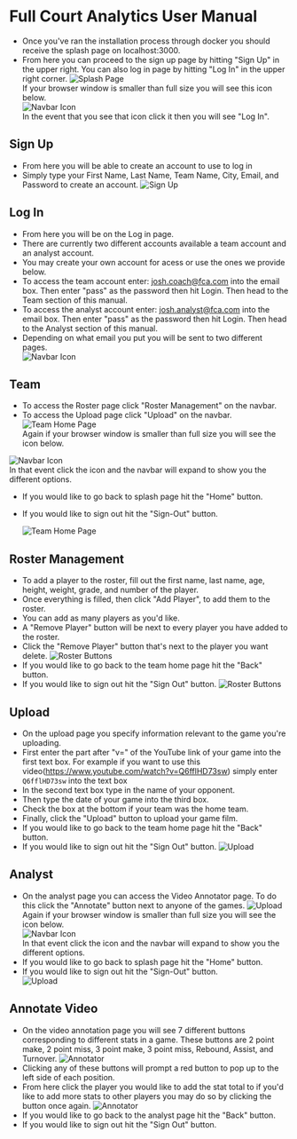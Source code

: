 # Full Court Analytics User Manual

- Once you've ran the installation process through docker you should receive the splash page on localhost:3000.
- From here you can proceed to the sign up page by hitting "Sign Up" in the upper right. You can also log in page by hitting "Log In" in the upper right corner.
![Splash Page](https://github.com/bwoody3142/FullCourtAnalytics/raw/master/AuxiliaryFiles/rawSplash.PNG)<br>
If your browser window is smaller than full size you will see this icon below. <br>
![Navbar Icon](https://github.com/bwoody3142/FullCourtAnalytics/raw/master/AuxiliaryFiles/Navbar.png)<br>
In the event that you see that icon click it then you will see "Log In".

## Sign Up
- From here you will be able to create an account to use to log in
- Simply type your First Name, Last Name, Team Name, City, Email, and Password to create an account.
![Sign Up](https://github.com/bwoody3142/FullCourtAnalytics/raw/master/AuxiliaryFiles/fcaSignUp.PNG)<br>
## Log In
- From here you will be on the Log in page.
- There are currently two different accounts available a team account and an analyst account. 
- You may create your own account for acess or use the ones we provide below.
- To access the team account enter: josh.coach@fca.com into the email box. Then enter "pass" as the password then hit Login. Then head to the Team section of this manual.
- To access the analyst account enter: josh.analyst@fca.com into the email box. Then enter "pass" as the password then hit Login. Then head to the Analyst section of this manual.
- Depending on what email you put you will be sent to two different pages.<br>
![Navbar Icon](https://github.com/bwoody3142/FullCourtAnalytics/raw/master/AuxiliaryFiles/fcaLogin.PNG)<br>

## Team

- To access the Roster page click "Roster Management" on the navbar. 
- To access the Upload page click "Upload" on the navbar. 
![Team Home Page](https://github.com/bwoody3142/FullCourtAnalytics/raw/master/AuxiliaryFiles/teamhome1.png)<br>
  Again if your browser window is smaller than full size you will see the icon below.
  
  
![Navbar Icon](https://github.com/bwoody3142/FullCourtAnalytics/raw/master/AuxiliaryFiles/Navbar.png) <br>
In that event click the icon and the navbar will expand to show you the different options.
- If you would like to go back to splash page hit the "Home" button. 
- If you would like to sign out hit the "Sign-Out" button. 

  ![Team Home Page](https://github.com/bwoody3142/FullCourtAnalytics/raw/master/AuxiliaryFiles/teamhome2.png)<br>


## Roster Management
- To add a player to the roster, fill out the first name, last name, age, height, weight, grade, and number of the player.
- Once everything is filled, then click "Add Player", to add them to the roster. 
- You can add as many players as you'd like. 
- A "Remove Player" button will be next to every player you have added to the roster.
- Click the "Remove Player" button that's next to the player you want delete.
   ![Roster Buttons](https://github.com/bwoody3142/FullCourtAnalytics/raw/master/AuxiliaryFiles/rosterFunctionButtons.png)<br>
- If you would like to go back to the team home page hit the "Back" button. 
- If you would like to sign out hit the "Sign Out" button.
  ![Roster Buttons](https://github.com/bwoody3142/FullCourtAnalytics/raw/master/AuxiliaryFiles/rosterCornerButtons.png)<br>

## Upload
- On the upload page you specify information relevant to the game you're uploading.
- First enter the part after "v=" of the YouTube link of your game into the first text box. For example if you want to use this video(https://www.youtube.com/watch?v=Q6fflHD73sw) simply enter `Q6fflHD73sw` into the text box
- In the second text box type in the name of your opponent. 
- Then type the date of your game into the third box.
- Check the box at the bottom if your team was the home team.
- Finally, click the "Upload" button to upload your game film.
- If you would like to go back to the team home page hit the "Back" button. 
- If you would like to sign out hit the "Sign Out" button.
![Upload](https://github.com/bwoody3142/FullCourtAnalytics/raw/master/AuxiliaryFiles/fcaUpload.png)<br>

## Analyst

- On the analyst page you can access the Video Annotator page. To do this click the "Annotate" button next to anyone of the games.
![Upload](https://github.com/bwoody3142/FullCourtAnalytics/raw/master/AuxiliaryFiles/analysthome1.png)<br>
Again if your browser window is smaller than full size you will see the icon below. <br>
![Navbar Icon](https://github.com/bwoody3142/FullCourtAnalytics/raw/master/AuxiliaryFiles/Navbar.png) <br>
In that event click the icon and the navbar will expand to show you the different options.
- If you would like to go back to splash page hit the "Home" button. 
- If you would like to sign out hit the "Sign-Out" button.  
![Upload](https://github.com/bwoody3142/FullCourtAnalytics/raw/master/AuxiliaryFiles/analysthome2.png)<br>

## Annotate Video
- On the video annotation page you will see 7 different buttons corresponding to different stats in a game. These buttons are 2 point make, 2 point miss, 3 point make, 3 point miss, Rebound, Assist, and Turnover.
![Annotator](https://github.com/bwoody3142/FullCourtAnalytics/raw/master/AuxiliaryFiles/annotator1.png)<br>
- Clicking any of these buttons will prompt a red button to pop up to the left side of each position.
- From here click the player you would like to add the stat total to if you'd like to add more stats to other players you may do so by clicking the button once again. 
![Annotator](https://github.com/bwoody3142/FullCourtAnalytics/raw/master/AuxiliaryFiles/annotator2.png)<br>
- If you would like to go back to the analyst page hit the "Back" button. 
- If you would like to sign out hit the "Sign Out" button.  
